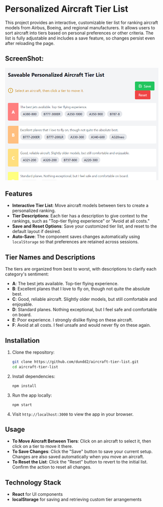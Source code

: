 # Personalized Aircraft Tier List

This project provides an interactive, customizable tier list for ranking aircraft models from Airbus, Boeing, and regional manufacturers. It allows users to sort aircraft into tiers based on personal preferences or other criteria. The list is fully adjustable and includes a save feature, so changes persist even after reloading the page.

## ScreenShot:
![ScreenShot](https://github.com/dundd2/Personalized-Aircraft-Tier-List/blob/main/Screenshot.png)

## Features

- **Interactive Tier List**: Move aircraft models between tiers to create a personalized ranking.
- **Tier Descriptions**: Each tier has a description to give context to the rankings, such as "Top-tier flying experience" or "Avoid at all costs."
- **Save and Reset Options**: Save your customized tier list, and reset to the default layout if desired.
- **Auto-Save**: The component saves changes automatically using `localStorage` so that preferences are retained across sessions.

## Tier Names and Descriptions

The tiers are organized from best to worst, with descriptions to clarify each category's sentiment:

- **A**: The best jets available. Top-tier flying experience.
- **B**: Excellent planes that I love to fly on, though not quite the absolute best.
- **C**: Good, reliable aircraft. Slightly older models, but still comfortable and enjoyable.
- **D**: Standard planes. Nothing exceptional, but I feel safe and comfortable on board.
- **E**: Poor experience. I strongly dislike flying on these aircraft.
- **F**: Avoid at all costs. I feel unsafe and would never fly on these again.

## Installation

1. Clone the repository:
   ```bash
   git clone https://github.com/dundd2/aircraft-tier-list.git
   cd aircraft-tier-list
   ```

2. Install dependencies:
   ```bash
   npm install
   ```

3. Run the app locally:
   ```bash
   npm start
   ```

4. Visit `http://localhost:3000` to view the app in your browser.

## Usage

- **To Move Aircraft Between Tiers**: Click on an aircraft to select it, then click on a tier to move it there.
- **To Save Changes**: Click the "Save" button to save your current setup. Changes are also saved automatically when you move an aircraft.
- **To Reset the List**: Click the "Reset" button to revert to the initial list. Confirm the action to reset all changes.

## Technology Stack

- **React** for UI components
- **localStorage** for saving and retrieving custom tier arrangements
